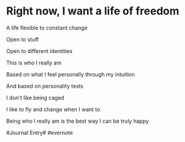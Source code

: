# Right now, I want a life of freedom

A life flexible to constant change

Open to stuff

Open to different identities

This is who I really am

Based on what I feel personally through my intuition

And based on personality tests

I don't like being caged

I like to fly and change when I want to

Being who I really am is the best way I can be truly happy

\#Journal Entry# #evernote

